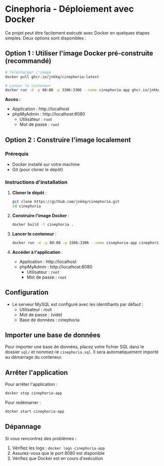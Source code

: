 # Cinephoria - Déploiement avec Docker

Ce projet peut être facilement exécuté avec Docker en quelques étapes simples. Deux options sont disponibles :

## Option 1 : Utiliser l'image Docker pré-construite (recommandé)

```bash
# Télécharger l'image
docker pull ghcr.io/jnkkq/cinephoria:latest

# Lancer le conteneur
docker run -d -p 80:80 -p 3306:3306 --name cinephoria-app ghcr.io/jnkkq/cinephoria:latest
```

**Accès :**
- Application : http://localhost
- phpMyAdmin : http://localhost:8080
  - Utilisateur : `root`
  - Mot de passe : `root`

## Option 2 : Construire l'image localement

### Prérequis
- Docker installé sur votre machine
- Git (pour cloner le dépôt)

### Instructions d'installation

1. **Cloner le dépôt** :
   ```bash
   git clone https://github.com/jnkkq/cinephoria.git
   cd cinephoria
   ```

2. **Construire l'image Docker** :
   ```bash
   docker build -t cinephoria .
   ```

3. **Lancer le conteneur** :
   ```bash
   docker run -d -p 80:80 -p 3306:3306 --name cinephoria-app cinephoria
   ```

4. **Accéder à l'application** :
   - Application : http://localhost
   - phpMyAdmin : http://localhost:8080
     - Utilisateur : `root`
     - Mot de passe : `root`

## Configuration

- Le serveur MySQL est configuré avec les identifiants par défaut :
  - Utilisateur : root
  - Mot de passe : (vide)
  - Base de données : cinephoria

## Importer une base de données

Pour importer une base de données, placez votre fichier SQL dans le dossier `sql/` et nommez-le `cinephoria.sql`. Il sera automatiquement importé au démarrage du conteneur.

## Arrêter l'application

Pour arrêter l'application :
```bash
docker stop cinephoria-app
```

Pour redémarrer :
```bash
docker start cinephoria-app
```
## Dépannage

Si vous rencontrez des problèmes :
1. Vérifiez les logs : `docker logs cinephoria-app`
2. Assurez-vous que le port 8080 est disponible
3. Vérifiez que Docker est en cours d'exécution
